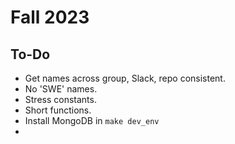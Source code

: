 # Fall 2023

## To-Do

- Get names across group, Slack, repo consistent.
- No 'SWE' names.
- Stress constants.
- Short functions.
- Install MongoDB in `make dev_env`
-

